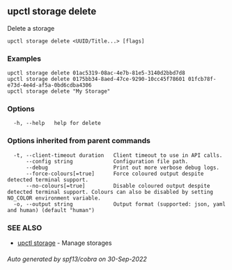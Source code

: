 ## upctl storage delete

Delete a storage

```
upctl storage delete <UUID/Title...> [flags]
```

### Examples

```
upctl storage delete 01ac5319-08ac-4e7b-81e5-3140d2bbd7d8
upctl storage delete 0175bb34-8aed-47ce-9290-10cc45f78601 01fcb78f-e73d-4e4d-af5a-0bd6cdba4306
upctl storage delete "My Storage"
```

### Options

```
  -h, --help   help for delete
```

### Options inherited from parent commands

```
  -t, --client-timeout duration   Client timeout to use in API calls.
      --config string             Configuration file path.
      --debug                     Print out more verbose debug logs.
      --force-colours[=true]      Force coloured output despite detected terminal support.
      --no-colours[=true]         Disable coloured output despite detected terminal support. Colours can also be disabled by setting NO_COLOR environment variable.
  -o, --output string             Output format (supported: json, yaml and human) (default "human")
```

### SEE ALSO

* [upctl storage](upctl_storage.md)	 - Manage storages

###### Auto generated by spf13/cobra on 30-Sep-2022
